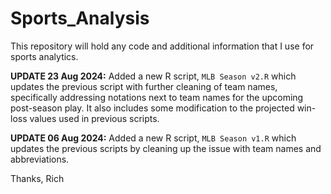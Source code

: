 # Sports_Analysis

This repository will hold any code and additional information that I use for sports analytics.

**UPDATE 23 Aug 2024:** Added a new R script, `MLB Season v2.R` which updates the previous script with further cleaning of team names, specifically addressing notations next to team names for the upcoming post-season play.  It also includes some modification to the projected win-loss values used in previous scripts.

**UPDATE 06 Aug 2024:** Added a new R script, `MLB Season v1.R` which updates the previous scripts by cleaning up the issue with team names and abbreviations.

Thanks,
Rich
